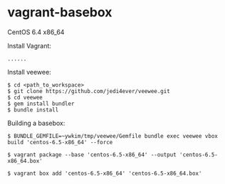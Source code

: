 vagrant-basebox
===============

CentOS 6.4 x86_64

Install Vagrant:
```
......
```

Install veewee:
```
$ cd <path_to_workspace>
$ git clone https://github.com/jedi4ever/veewee.git
$ cd veewee
$ gem install bundler
$ bundle install
```

Building a basebox:
```
$ BUNDLE_GEMFILE=~ywkim/tmp/veewee/Gemfile bundle exec veewee vbox build 'centos-6.5-x86_64' --force

$ vagrant package --base 'centos-6.5-x86_64' --output 'centos-6.5-x86_64.box'

$ vagrant box add 'centos-6.5-x86_64' 'centos-6.5-x86_64.box'
```
